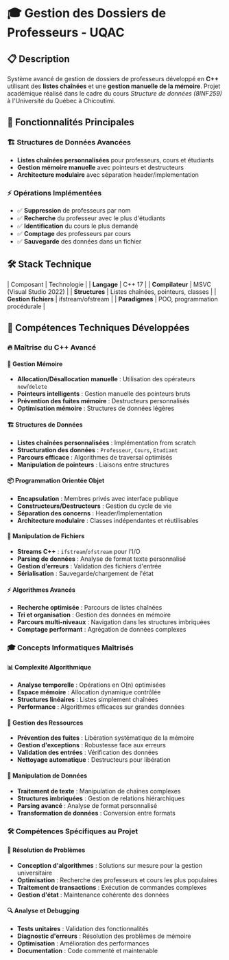 # 🎓 Gestion des Dossiers de Professeurs - UQAC

## 📋 Description
Système avancé de gestion de dossiers de professeurs développé en **C++** utilisant des **listes chaînées** et une **gestion manuelle de la mémoire**. Projet académique réalisé dans le cadre du cours *Structure de données (8INF259)* à l'Université du Québec à Chicoutimi.

## 🚀 Fonctionnalités Principales

### 🏗️ Structures de Données Avancées
- **Listes chaînées personnalisées** pour professeurs, cours et étudiants
- **Gestion mémoire manuelle** avec pointeurs et destructeurs
- **Architecture modulaire** avec séparation header/implementation

### ⚡ Opérations Implémentées
- ✅ **Suppression** de professeurs par nom
- ✅ **Recherche** du professeur avec le plus d'étudiants  
- ✅ **Identification** du cours le plus demandé
- ✅ **Comptage** des professeurs par cours
- ✅ **Sauvegarde** des données dans un fichier

## 🛠️ Stack Technique

| Composant | Technologie |
| **Langage** | C++ 17 |
| **Compilateur** | MSVC (Visual Studio 2022) |
| **Structures** | Listes chaînées, pointeurs, classes |
| **Gestion fichiers** | ifstream/ofstream |
| **Paradigmes** | POO, programmation procédurale |

## 🎯 Compétences Techniques Développées

### 🔥 Maîtrise du C++ Avancé

#### 🧠 Gestion Mémoire
- **Allocation/Désallocation manuelle** : Utilisation des opérateurs `new`/`delete`
- **Pointeurs intelligents** : Gestion manuelle des pointeurs bruts
- **Prévention des fuites mémoire** : Destructeurs personnalisés
- **Optimisation mémoire** : Structures de données légères

#### 🏗️ Structures de Données
- **Listes chaînées personnalisées** : Implémentation from scratch
- **Structuration des données** : `Professeur`, `Cours`, `Etudiant`
- **Parcours efficace** : Algorithmes de traversal optimisés
- **Manipulation de pointeurs** : Liaisons entre structures

#### 📦 Programmation Orientée Objet
- **Encapsulation** : Membres privés avec interface publique
- **Constructeurs/Destructeurs** : Gestion du cycle de vie
- **Séparation des concerns** : Header/Implementation
- **Architecture modulaire** : Classes indépendantes et réutilisables

#### 📁 Manipulation de Fichiers
- **Streams C++** : `ifstream`/`ofstream` pour l'I/O
- **Parsing de données** : Analyse de format texte personnalisé
- **Gestion d'erreurs** : Validation des fichiers d'entrée
- **Sérialisation** : Sauvegarde/chargement de l'état

#### ⚡ Algorithmes Avancés
- **Recherche optimisée** : Parcours de listes chaînées
- **Tri et organisation** : Gestion des données en mémoire
- **Parcours multi-niveaux** : Navigation dans les structures imbriquées
- **Comptage performant** : Agrégation de données complexes

### 🎓 Concepts Informatiques Maîtrisés

#### 📊 Complexité Algorithmique
- **Analyse temporelle** : Opérations en O(n) optimisées
- **Espace mémoire** : Allocation dynamique contrôlée
- **Structures linéaires** : Listes simplement chaînées
- **Performance** : Algorithmes efficaces sur grandes données

#### 🔧 Gestion des Ressources
- **Prévention des fuites** : Libération systématique de la mémoire
- **Gestion d'exceptions** : Robustesse face aux erreurs
- **Validation des entrées** : Vérification des données
- **Nettoyage automatique** : Destructeurs pour libération

#### 💾 Manipulation de Données
- **Traitement de texte** : Manipulation de chaînes complexes
- **Structures imbriquées** : Gestion de relations hiérarchiques
- **Parsing avancé** : Analyse de format personnalisé
- **Transformation de données** : Conversion entre formats

### 🛠️ Compétences Spécifiques au Projet

#### 🎯 Résolution de Problèmes
- **Conception d'algorithmes** : Solutions sur mesure pour la gestion universitaire
- **Optimisation** : Recherche des professeurs et cours les plus populaires
- **Traitement de transactions** : Exécution de commandes complexes
- **Gestion d'état** : Maintenance cohérente des données

#### 🔍 Analyse et Debugging
- **Tests unitaires** : Validation des fonctionnalités
- **Diagnostic d'erreurs** : Résolution des problèmes de mémoire
- **Optimisation** : Amélioration des performances
- **Documentation** : Code commenté et maintenable
